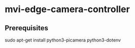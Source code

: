 # mvi-edge-camera-controller

## Prerequisites

sudo apt-get install python3-picamera python3-dotenv

